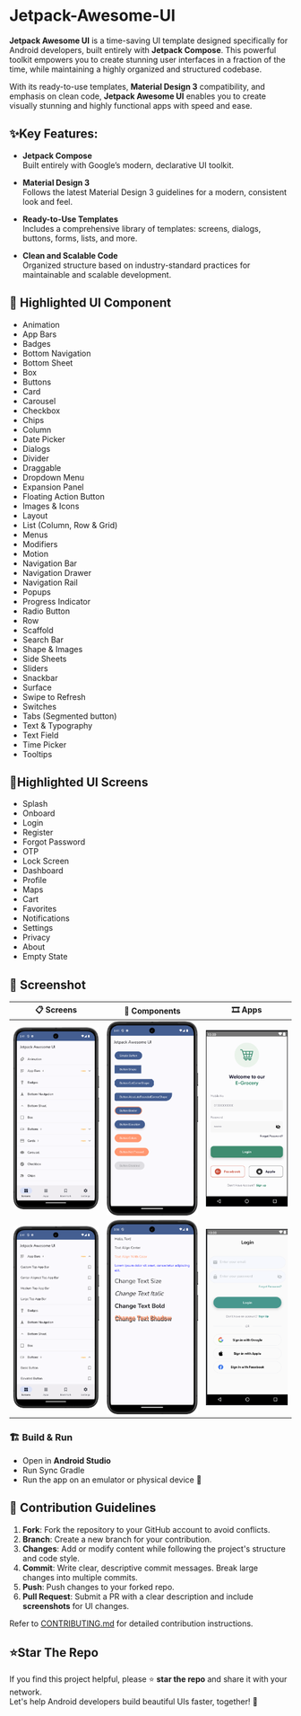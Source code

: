 # Jetpack-Awesome-UI

**Jetpack Awesome UI** is a time-saving UI template designed specifically for Android developers,
built entirely with **Jetpack Compose**. This powerful toolkit empowers you to create stunning user
interfaces
in a fraction of the time, while maintaining a highly organized and structured codebase.

With its ready-to-use templates, **Material Design 3** compatibility, and emphasis on clean code,
**Jetpack Awesome UI** enables you to create visually stunning and highly functional apps with speed
and
ease.

## ✨Key Features:

- **Jetpack Compose**  
  Built entirely with Google’s modern, declarative UI toolkit.

- **Material Design 3**  
  Follows the latest Material Design 3 guidelines for a modern, consistent look and feel.

- **Ready-to-Use Templates**  
  Includes a comprehensive library of templates: screens, dialogs, buttons, forms, lists, and more.

- **Clean and Scalable Code**  
  Organized structure based on industry-standard practices for maintainable and scalable
  development.

## 🧩 Highlighted UI Component

- Animation
- App Bars
- Badges
- Bottom Navigation
- Bottom Sheet
- Box
- Buttons
- Card
- Carousel
- Checkbox
- Chips
- Column
- Date Picker
- Dialogs
- Divider
- Draggable
- Dropdown Menu
- Expansion Panel
- Floating Action Button
- Images & Icons
- Layout
- List (Column, Row & Grid)
- Menus
- Modifiers
- Motion
- Navigation Bar
- Navigation Drawer
- Navigation Rail
- Popups
- Progress Indicator
- Radio Button
- Row
- Scaffold
- Search Bar
- Shape & Images
- Side Sheets
- Sliders
- Snackbar
- Surface
- Swipe to Refresh
- Switches
- Tabs (Segmented button)
- Text & Typography
- Text Field
- Time Picker
- Tooltips

## 📱Highlighted UI Screens

- Splash
- Onboard
- Login
- Register
- Forgot Password
- OTP
- Lock Screen
- Dashboard
- Profile
- Maps
- Cart
- Favorites
- Notifications
- Settings
- Privacy
- About
- Empty State

## 📸 Screenshot

| 📋 Screens                                                     | 🧩 Components                                             | 🎞️ Apps                                                                  |
|----------------------------------------------------------------|-----------------------------------------------------------|---------------------------------------------------------------------------|
| <img src="screenshots/home-1.png" width="200"/>        | <img src="screenshots/button-1.png" width="200"/> | <img src="screenshots/login_screen-1.png" width="200"/> |
| <img src="screenshots/home-2.png" width="200"/>        | <img src="screenshots/text-1.png" width="200"/>   | <img src="screenshots/login_screen-2.png" width="200"/> |


### 🏗️ Build & Run

- Open in **Android Studio**
- Run Sync Gradle
- Run the app on an emulator or physical device 🚀

## 🤝 Contribution Guidelines

1. **Fork**: Fork the repository to your GitHub account to avoid conflicts.
2. **Branch**: Create a new branch for your contribution.
3. **Changes**: Add or modify content while following the project's structure and code style.
4. **Commit**: Write clear, descriptive commit messages. Break large changes into multiple commits.
5. **Push**: Push changes to your forked repo.
6. **Pull Request**: Submit a PR with a clear description and include **screenshots** for UI
   changes.

Refer to [CONTRIBUTING.md](./CONTRIBUTING.md) for detailed contribution instructions.

## ⭐Star The Repo
If you find this project helpful, please ⭐️ **star the repo** and share it with your network.  
Let's help Android developers build beautiful UIs faster, together! 💪



